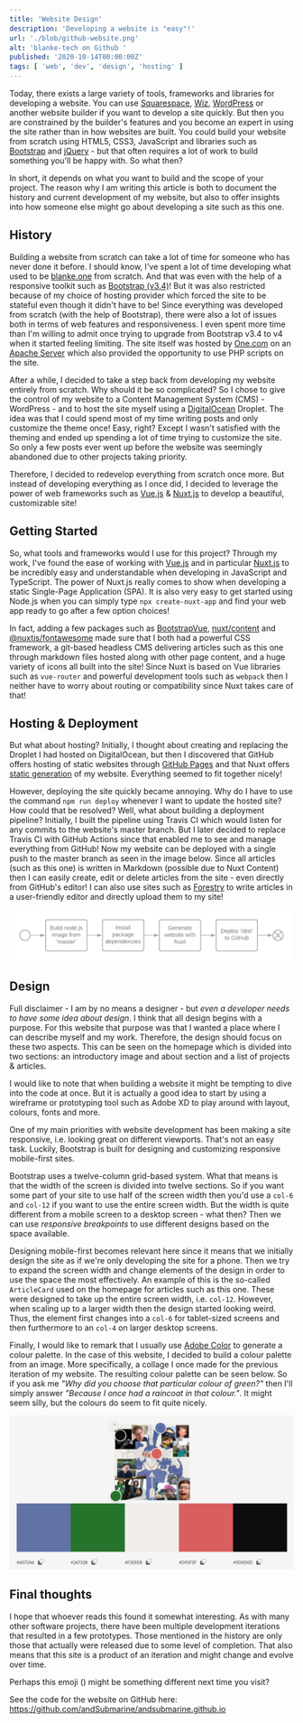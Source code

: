 ```yaml
---
title: 'Website Design'
description: 'Developing a website is "easy"!'
url: './blob/github-website.png'
alt: 'blanke-tech on Github '
published: '2020-10-14T00:00:00Z'
tags: [ 'web', 'dev', 'design', 'hosting' ]
---
```

Today, there exists a large variety of tools, frameworks and libraries for developing a website. You can use [Squarespace](https://www.squarespace.com/), [Wiz](https://www.wix.com/), [WordPress](https://wordpress.com/) or another website builder if you want to develop a site quickly. But then you are constrained by the builder's features and you become an expert in using the site rather than in how websites are built. You could build your website from scratch using HTML5, CSS3, JavaScript and libraries such as [Bootstrap](https://getbootstrap.com/) and [jQuery](https://jquery.com/) - but that often requires a lot of work to build something you'll be happy with. So what then?

In short, it depends on what you want to build and the scope of your project. The reason why I am writing this article is both to document the history and current development of my website, but also to offer insights into how someone else might go about developing a site such as this one.

## History

Building a website from scratch can take a lot of time for someone who has never done it before. I should know, I've spent a lot of time developing what used to be [blanke.one](https://github.com/andSubmarine/Blanke.one) from scratch. And that was even with the help of a responsive toolkit such as [Bootstrap (v3.4)](https://getbootstrap.com/docs/3.4/)! But it was also restricted because of my choice of hosting provider which forced the site to be stateful even though it didn't have to be! Since everything was developed from scratch (with the help of Bootstrap), there were also a lot of issues both in terms of web features and responsiveness. I even spent more time than I'm willing to admit once trying to upgrade from Bootstrap v3.4 to v4 when it started feeling limiting. The site itself was hosted by [One.com](https://www.one.com/en/) on an [Apache Server](https://httpd.apache.org/) which also provided the opportunity to use PHP scripts on the site.

After a while, I decided to take a step back from developing my website entirely from scratch. Why should it be so complicated? So I chose to give the control of my website to a Content Management System (CMS) - WordPress - and to host the site myself using a [DigitalOcean](https://www.digitalocean.com/) Droplet. The idea was that I could spend most of my time writing posts and only customize the theme once! Easy, right? Except I wasn't satisfied with the theming and ended up spending a lot of time trying to customize the site. So only a few posts ever went up before the website was seemingly abandoned due to other projects taking priority.

Therefore, I decided to redevelop everything from scratch once more. But instead of developing everything as I once did, I decided to leverage the power of web frameworks such as [Vue.js](https://vuejs.org/) & [Nuxt.js](https://nuxtjs.org/) to develop a beautiful, customizable site!

## Getting Started

So, what tools and frameworks would I use for this project? Through my work, I've found the ease of working with [Vue.js](https://vuejs.org/) and in particular [Nuxt.js](https://nuxtjs.org/) to be incredibly easy and understandable when developing in JavaScript and TypeScript. The power of Nuxt.js really comes to show when developing a static Single-Page Application (SPA). It is also very easy to get started using Node.js when you can simply type `npx create-nuxt-app` and find your web app ready to go after a few option choices!

In fact, adding a few packages such as [BootstrapVue](https://bootstrap-vue.org/), [nuxt/content](https://content.nuxtjs.org/) and [@nuxtjs/fontawesome](https://www.npmjs.com/package/@nuxtjs/fontawesome) made sure that I both had a powerful CSS framework, a git-based headless CMS delivering articles such as this one through markdown files hosted along with other page content, and a huge variety of icons all built into the site! Since Nuxt is based on Vue libraries such as `vue-router` and powerful development tools such as `webpack` then I neither have to worry about routing or compatibility since Nuxt takes care of that!

## Hosting & Deployment

But what about hosting? Initially, I thought about creating and replacing the Droplet I had hosted on DigitalOcean, but then I discovered that GitHub offers hosting of static websites through [GitHub Pages](https://pages.github.com/) and that Nuxt offers [static generation](https://nuxtjs.org/blog/going-full-static/) of my website. Everything seemed to fit together nicely!

However, deploying the site quickly became annoying. Why do I have to use the command `npm run deploy` whenever I want to update the hosted site? How could that be resolved? Well, what about building a deployment pipeline? Initially, I built the pipeline using Travis CI which would listen for any commits to the website's master branch. But I later decided to replace Travis CI with GitHub Actions since that enabled me to see and manage everything from GitHub! Now my website can be deployed with a single push to the master branch as seen in the image below. Since all articles (such as this one) is written in Markdown (possible due to Nuxt Content) then I can easily create, edit or delete articles from the site - even directly from GitHub's editor! I can also use sites such as [Forestry](https://forestry.io) to write articles in a user-friendly editor and directly upload them to my site!

<img alt="Deployment Pipeline" src="./blob/deployment-pipeline.png" class="img-fluid">

## Design

Full disclaimer - I am by no means a designer - but _even a developer needs to have some idea about design_. I think that all design begins with a purpose. For this website that purpose was that I wanted a place where I can describe myself and my work. Therefore, the design should focus on these two aspects. This can be seen on the homepage which is divided into two sections: an introductory image and about section and a list of projects & articles.

I would like to note that when building a website it might be tempting to dive into the code at once. But it is actually a good idea to start by using a wireframe or prototyping tool such as Adobe XD to play around with layout, colours, fonts and more.

One of my main priorities with website development has been making a site responsive, i.e. looking great on different viewports. That's not an easy task. Luckily, Bootstrap is built for designing and customizing responsive mobile-first sites.

Bootstrap uses a twelve-column grid-based system. What that means is that the width of the screen is divided into twelve sections. So if you want some part of your site to use half of the screen width then you'd use a `col-6` and `col-12` if you want to use the entire screen width. But the width is quite different from a mobile screen to a desktop screen - what then? Then we can use _responsive breakpoints_ to use different designs based on the space available.

Designing mobile-first becomes relevant here since it means that we initially design the site as if we're only developing the site for a phone. Then we try to expand the screen width and change elements of the design in order to use the space the most effectively. An example of this is the so-called `ArticleCard` used on the homepage for articles such as this one. These were designed to take up the entire screen width, i.e. `col-12`. However, when scaling up to a larger width then the design started looking weird. Thus, the element first changes into a `col-6` for tablet-sized screens and then furthermore to an `col-4` on larger desktop screens.

Finally, I would like to remark that I usually use [Adobe Color](https://color.adobe.com/create/color-wheel) to generate a colour palette. In the case of this website, I decided to build a colour palette from an image. More specifically, a collage I once made for the previous iteration of my website. The resulting colour palette can be seen below. So if you ask me _"Why did you choose that particular colour of green?"_ then I'll simply answer _"Because I once had a raincoat in that colour."_. It might seem silly, but the colours do seem to fit quite nicely.

<img src="./blob/color-pallete.png" alt="Color palette" class="img-fluid" />

## Final thoughts

I hope that whoever reads this found it somewhat interesting. As with many other software projects, there have been multiple development iterations that resulted in a few prototypes. Those mentioned in the history are only those that actually were released due to some level of completion. That also means that this site is a product of an iteration and might change and evolve over time.

Perhaps this emoji (<random-icon :icons="\['🙈','🙊','🙉'\]"></random-icon>) might be something different next time you visit?

See the code for the website on GitHub here: https://github.com/andSubmarine/andsubmarine.github.io

